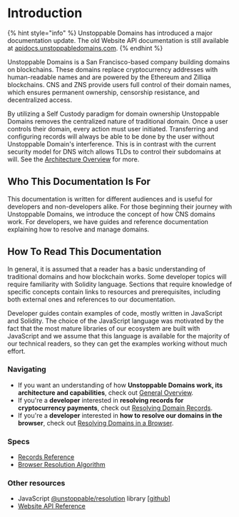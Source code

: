 # Introduction

{% hint style="info" %}
Unstoppable Domains has introduced a major documentation update. The old Website API documentation is still available at [apidocs.unstoppabledomains.com](https://apidocs.unstoppabledomains.com/).
{% endhint %}

Unstoppable Domains is a San Francisco-based company building domains on blockchains. These domains replace cryptocurrency addresses with human-readable names and are powered by the Ethereum and Zilliqa blockchains. CNS and ZNS provide users full control of their domain names, which ensures permanent ownership, censorship resistance, and decentralized access.

By utilizing a Self Custody paradigm for domain ownership Unstoppable Domains removes the centralized nature of traditional domain. Once a user controls their domain, every action must user initiated. Transferring and configuring records will always be able to be done by the user without Unstoppable Domain's interference. This is in contrast with the current security model for DNS witch allows TLDs to control their subdomains at will. See the [Architecture Overview](domain-registry-essentials/architecture-overview.md) for more.

## Who This Documentation Is For

This documentation is written for different audiences and is useful for developers and non-developers alike. For those beginning their journey with Unstoppable Domains, we introduce the concept of how CNS domains work. For developers, we have guides and reference documentation explaining how to resolve and manage domains.

## How To Read This Documentation

In general, it is assumed that a reader has a basic understanding of traditional domains and how blockchain works. Some developer topics will require familiarity with Solidity language. Sections that require knowledge of specific concepts contain links to resources and prerequisites, including both external ones and references to our documentation.

Developer guides contain examples of code, mostly written in JavaScript and Solidity. The choice of the JavaScript language was motivated by the fact that the most mature libraries of our ecosystem are built with JavaScript and we assume that this language is available for the majority of our technical readers, so they can get the examples working without much effort.

### Navigating

- If you want an understanding of how **Unstoppable Domains work, its architecture and capabilities**, check out [General Overview](domain-registry-essentials/architecture-overview.md).
- If you're a **developer** interested in **resolving records for cryptocurrency payments**, check out [Resolving Domain Records](domain-registry-essentials/resolving-domain-records.md).
- If you're a **developer** interested in **how to resolve our domains in the browser**, check out [Resolving Domains in a Browser](browser-resolution/resolving-domains-in-a-browser.md).

### Specs

- [Records Reference](domain-registry-essentials/reference.md)
- [Browser Resolution Algorithm](browser-resolution/browser-resolution-algorithm.md)

### Other resources

- JavaScript [@unstoppable/resolution](https://www.npmjs.com/package/@unstoppabledomains/resolution) library \[[github](https://github.com/unstoppabledomains/resolution)\]
- [Website API Reference](https://apidocs.unstoppabledomains.com/)
